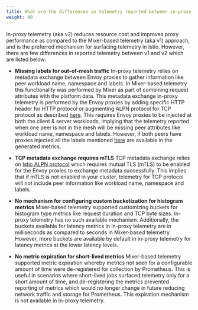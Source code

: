 ```yaml
---
title: What are the differences in telemetry reported between in-proxy telemetry (aka v2) and Mixer-based telemetry (aka v1)?
weight: 40
---
```


In-proxy telemetry (aka v2) reduces resource cost and improves proxy
performance as compared to the Mixer-based telemetry (aka v1) approach,
and is the preferred mechanism for surfacing telemetry in Istio.
However, there are few differences in reported telemetry between v1 and
v2 which are listed below:

* **Missing labels for out-of-mesh traffic**
  In-proxy telemetry relies on metadata exchange between Envoy proxies to gather
  information like peer workload name, namespace and labels. In Mixer-based telemetry
  this functionality was performed by Mixer as part of combining request attributes
  with the platform data. This metadata exchange in-proxy telemetry is performed by the
  Envoy proxies by adding specific HTTP header for HTTP protocol or augmenting
  ALPN protocol for TCP protocol as described
  [here](/docs/tasks/observability/metrics/tcp-metrics/#understanding-tcp-telemetry-collection).
  This requires Envoy proxies to be injected at both the client & server workloads,
  implying that the telemetry reported when one peer is not in the mesh will be
  missing peer attributes like workload name, namespace and labels.
  However, if both peers have proxies injected all the labels mentioned [here](/docs/reference/config/metrics/)
  are available in the generated metrics.

* **TCP metadata exchange requires mTLS**
  TCP metadata exchange relies on [Istio ALPN protocol](/docs/tasks/observability/metrics/tcp-metrics/#understanding-tcp-telemetry-collection)
  which requires mutual TLS (mTLS) to be enabled for the Envoy proxies
  to exchange metadata successfully. This implies that if mTLS is not
  enabled in your cluster, telemetry for TCP protocol will not include
  peer information like workload name, namespace and labels.

* **No mechanism for configuring custom bucketization for histogram metrics**
  Mixer-based telemetry supported customizing buckets for histogram type metrics like
  request duration and TCP byte sizes. In-proxy telemetry has no such
  available mechanism. Additionally, the buckets available for latency metrics
  in in-proxy telemetry are in milliseconds as compared to seconds
  in Mixer-based telemetry. However, more buckets are available by default
  in in-proxy telemetry for latency metrics at the lower latency levels.

* **No metric expiration for short-lived metrics**
  Mixer-based telemetry supported metric expiration whereby metrics not seen for a
  configurable amount of time were de-registered for collection by Prometheus.
  This is useful in scenarios where short-lived jobs surfaced telemetry only for a
  short amount of time, and de-registering the metrics prevented reporting of
  metrics which would no longer change in future reducing network traffic and
  storage for Prometheus. This expiration mechanism is not available in in-proxy
  telemetry.
